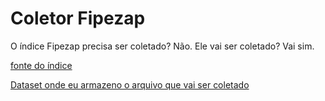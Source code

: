 # Coletor Fipezap

O índice Fipezap precisa ser coletado? Não.
Ele vai ser coletado? Vai sim.

[fonte do índice](https://www.fipe.org.br/pt-br/indices/fipezap/#indice-mensal)

[Dataset onde eu armazeno o arquivo que vai ser coletado](https://www.kaggle.com/datasets/ricardoalvesgomes/fipezapsp-012008-022021)
